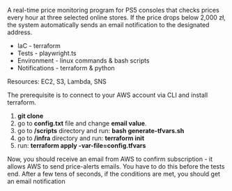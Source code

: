 A real-time price monitoring program for PS5 consoles that checks prices every hour at three selected online stores. If the price drops below 2,000 zł, the system automatically sends an email notification to the designated address.

- IaC - terraform
- Tests - playwright.ts
- Environment - linux commands & bash scripts
- Notifications - terraform & python

Resources:
EC2, S3, Lambda, SNS

The prerequisite is to connect to your AWS account via CLI and install terraform.

1. **git clone**
2. go to **config.txt** file and change **email value**.
3. go to **/scripts** directory and run: **bash generate-tfvars.sh**
4. go to **/infra** directory and run: **terraform init**
5. run: **terraform apply -var-file=config.tfvars**

Now, you should receive an email from AWS to confirm subscription - it allows AWS to send price-alerts emails. You have to do this before the tests end. After a few tens of seconds, if the conditions are met, you should get an email notification
